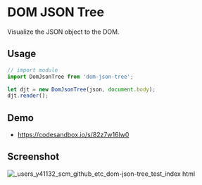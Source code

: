 # DOM JSON Tree
Visualize the JSON object to the DOM.

## Usage
```js
// import module
import DomJsonTree from 'dom-json-tree';

let djt = new DomJsonTree(json, document.body);
djt.render();
```

## Demo
- https://codesandbox.io/s/82z7w16lw0

## Screenshot
![_users_y41132_scm_github_etc_dom-json-tree_test_index html](https://user-images.githubusercontent.com/9010553/56467655-b18baa80-645c-11e9-8329-295006a1f7ff.png)

